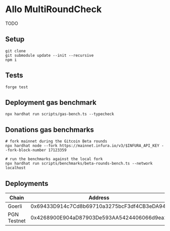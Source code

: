 # Allo MultiRoundCheck

TODO

## Setup

```
git clone
git submodule update --init --recursive
npm i
```

## Tests

```
forge test
```

## Deployment gas benchmark

```
npx hardhat run scripts/gas-bench.ts --typecheck
```

## Donations gas benchmarks

```
# fork mainnet during the Gitcoin Beta rounds
npx hardhat node --fork https://mainnet.infura.io/v3/$INFURA_API_KEY --fork-block-number 17123359

# run the benchmarks against the local fork
npx hardhat run scripts/benchmarks/beta-rounds-bench.ts --network localhost
```

## Deployments

| Chain       | Address                                    |
|-------------|--------------------------------------------|
| Goerli      | 0x69433D914c7Cd8b69710a3275bcF3df4CB3eDA94 |
| PGN Testnet | 0x4268900E904aD87903De593AA5424406066d9ea2 |

